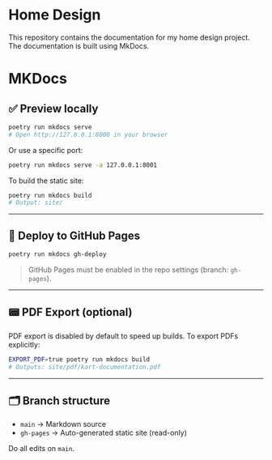 # Home Design

This repository contains the documentation for my home design project. The documentation is built using MkDocs.

# MKDocs

## ✅ Preview locally

```bash
poetry run mkdocs serve
# Open http://127.0.0.1:8000 in your browser
```

Or use a specific port:

```bash
poetry run mkdocs serve -a 127.0.0.1:8001
```

To build the static site:

```bash
poetry run mkdocs build
# Output: site/
```

---

## 🚀 Deploy to GitHub Pages

```bash
poetry run mkdocs gh-deploy
```

> GitHub Pages must be enabled in the repo settings (branch: `gh-pages`).

---

## 📟 PDF Export (optional)

PDF export is disabled by default to speed up builds. To export PDFs explicitly:

```bash
EXPORT_PDF=true poetry run mkdocs build
# Outputs: site/pdf/kart-documentation.pdf
```

---


## 🗂 Branch structure

- `main` → Markdown source
- `gh-pages` → Auto-generated static site (read-only)

Do all edits on `main`.
